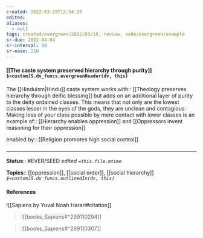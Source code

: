 ```yaml
---
created: 2022-03-19T13:54:20 
edited: 
aliases:
  - null
tags: created/evergreen/2022/03/19, review, node/evergreen/example
sr-due: 2022-04-04
sr-interval: 10
sr-ease: 210
---
```


#### [[The caste system preserved hierarchy through purity]] `$=customJS.dv_funcs.evergreenHeader(dv, this)`

The [[Hinduism|Hindu]] caste system 
works with:: [[Theology preserves hierarchy through deific blessing]]
but adds on an additional layer of purity to the deity ordained classes.
This means that not only are the lowest classes lesser in the eyes of the gods, they are unclean and contagious.
Making loss of your class possible by mere contact with lower classes is an
example of:: [[Hierarchy enables oppression]] and [[Oppressors invent reasoning for their oppression]]

enabled by:: [[Religion promotes high social control]]

### <hr class="footnote"/>

**Status**:: #EVER/SEED 
*edited `=this.file.mtime`*

**Topics**:: [[oppression]], [[social order]], [[social hierarchy]]
*`$=customJS.dv_funcs.outlinedIn(dv, this)`*

#### References

![[Sapiens by Yuval Noah Harari#citation]]

> ![[books_Sapiens#^299110294]]

> ![[books_Sapiens#^299110307]]
